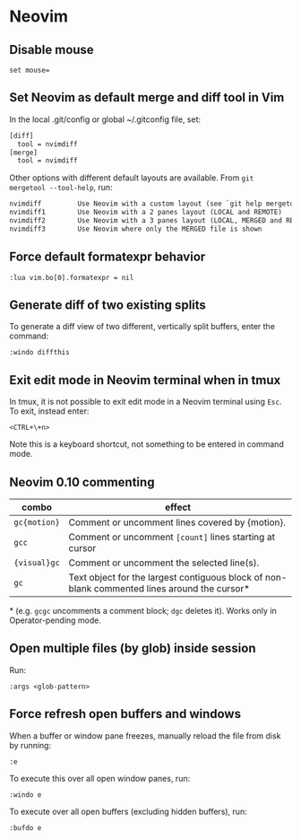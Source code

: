# Neovim

## Disable mouse

```vim
set mouse=
```

## Set Neovim as default merge and diff tool in Vim

In the local .git/config or global ~/.gitconfig file, set:

```txt
[diff]
  tool = nvimdiff
[merge]
  tool = nvimdiff
```

Other options with different default layouts are available. From
`git mergetool --tool-help`, run:

```txt
nvimdiff         Use Neovim with a custom layout (see `git help mergetool`'s `BACKEND SPECIFIC HINTS` section)
nvimdiff1        Use Neovim with a 2 panes layout (LOCAL and REMOTE)
nvimdiff2        Use Neovim with a 3 panes layout (LOCAL, MERGED and REMOTE)
nvimdiff3        Use Neovim where only the MERGED file is shown
```

## Force default formatexpr behavior

```vim
:lua vim.bo[0].formatexpr = nil
```

## Generate diff of two existing splits

To generate a diff view of two different, vertically split buffers, enter the
command:

```vim
:windo diffthis
```

## Exit edit mode in Neovim terminal when in tmux

In tmux, it is not possible to exit edit mode in a Neovim terminal using `Esc`.
To exit, instead enter:

```
<CTRL+\+n>
```

Note this is a keyboard shortcut, not something to be entered in command mode.

## Neovim 0.10 commenting

| combo        | effect                                                                                        |
| ------------ | --------------------------------------------------------------------------------------------- |
| `gc{motion}` | Comment or uncomment lines covered by {motion}.                                               |
| `gcc`        | Comment or uncomment `[count]` lines starting at cursor                                       |
| `{visual}gc` | Comment or uncomment the selected line(s).                                                    |
| `gc`         | Text object for the largest contiguous block of non-blank commented lines around the cursor\* |

\* (e.g. `gcgc` uncomments a comment block; `dgc` deletes it). Works only in
Operator-pending mode.

## Open multiple files (by glob) inside session

Run:

```vim
:args <glob-pattern>
```

## Force refresh open buffers and windows

When a buffer or window pane freezes, manually reload the file from disk by
running:

```vim
:e
```

To execute this over all open window panes, run:

```vim
:windo e
```

To execute over all open buffers (excluding hidden buffers), run:

```vim
:bufdo e
```
